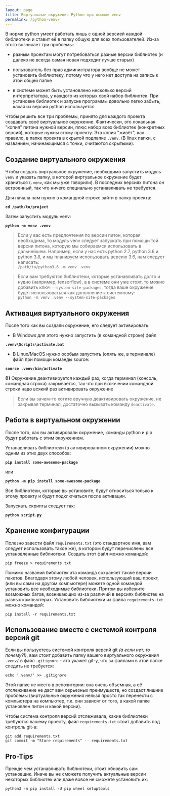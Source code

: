 ```yaml
---
layout: page
title: Виртуальные окружения Python при помощи venv
permalink: /python-venv/
---
```

В норме python умеет работать лишь с одной версией каждой библиотеки и ставит её в папку общую для всех пользователей. Из-за этого возникает три проблемы:
* разным проектам могут потребоваться разные версии библиотек (и далеко не всегда самая новая подходит лучше старых)

* пользователь без прав администратора вообще не может установить библиотеку, потому что у него нет доступа на запись к этой общей папке

* в системе может быть установлено несколько версий интерпретатора, у каждого из которых свой набор библиотек. При установке библиотек и запуске программы довольно легко забыть, какая из версий python используется

Чтобы решить все три проблемы, принято для каждого проекта создавать своё виртуальное окружение. Фактически, это локальная "копия" питона нужной версии, плюс набор всех библиотек (конкретных версий), которые нужны этому проекту. Эта копия "живёт", как правило, в папке проекта в скрытой подпапке `.venv`. (В linux папки, с названием, начинающимся с точки, считаются скрытыми).

## Создание виртуального окружения

Чтобы создать виртуальное окружение, необходимо запустить модуль `venv` и указать папку, в которой виртуальное окружение будет храниться (`.venv`, как мы уже говорили). В последних версиях питона он встроенный, так что ничего специально устанавливать не требуется.

Для начала нам нужно в командной строке зайти в папку проекта:

**`cd /path/to/project`**

Затем запустить модуль venv:

**`python -m venv .venv`**

> Если у вас есть предпочтения по версии питон, которая необходима, то модуль venv следует запускать при помощи той версии питона, которую мы собираемся использовать в дальнейшем. Например, если у нас есть python 2.7, python 3.6 и python 3.8, и мы планируем использовать версию 3.6, нам следует написать:  
>  `/path/to/python3.6 -m venv .venv`


> Если вам требуются библиотеки, которые устанавливать долго и нудно (например, tensorflow), а в системе они уже стоят, то можно добавить ключ `--system-site-packages`, тогда ваше окружение будет использоваться как дополнение к системному:  
> `python -m venv .venv --system-site-packages`

## Активация виртуального окружения

После того как вы создали окружение, его следует активировать:
* В Windows для этого нужно запустить (в командной строке) файл

**`.venv\Scripts\activate.bat`**

* В Linux/MacOS нужно особым запустить (опять же, в терминале) файл при помощи команды source:

**`source .venv/bin/activate`**

**(!)** Окружение деактивируется каждый раз, когда терминал (консоль, командная строка) закрывается, так что при включении командной строки надо всякий раз активировать окружение

> Если вы зачем-то хотите вручную деактивировать окружение, не закрывая терминал, достаточно вызывать команду `deactivate`.

## Работа в виртуальном окружении

После того, как вы активировали окружение, команды python и pip будут работать с этим окружением.

Устанавливать библиотеки (в активированном окружении) можно одним из этих двух способов:

**`pip install some-awesome-package`**

  или

**`python -m pip install some-awesome-package`**

Все библиотеки, которые вы установите, будут относиться только к этому проекту и будут подключаться после активации.

Запускать скрипты следует так:

**`python script.py`**

## Хранение конфигурации

Полезно завести файл `requirements.txt` (это стандартное имя, вам следует использовать такое же), в котором будут перечислены все установленные библиотеки. Создать этот файл можно командой:

`pip freeze > requirements.txt`

Помимо названий библиотек эта команда сохраняет также версии пакетов. Благодаря этому любой человек, использующий ваш проект, (или вы сами на другом компьютере) можете одной командой установить все необходимые библиотеки. Притом вы избежите возможных багов, возникающих из-за различий в версиях библиотек на разных компьютерах. Установить библиотеки из файла `requirements.txt` можно командой:

`pip install -r requirements.txt`

## Использование вместе с системой контроля версий git

Если вы пользуетесь системой контроля версий git *(а если нет, то почему?!)*, вам стоит добавить папку вашего виртуального окружения `.venv/` в файл `.gitignore` - это укажет git-у, что за файлами в этой папке следить не требуется:

`echo '.venv/' >> .gitignore`

Этой папке не место в репозитории: она очень объемная, а её отслеживание не даст вам серьезных преимуществ, но создаст лишние проблемы (виртуальные окружения нельзя просто так перенести с компьютера на компьютер, т.к. они зависят от того, в какой папке установлен питон и какой версии).

Чтобы система контроля версий отслеживала, какие библиотеки требуются вашему проекту, файл `requirements.txt` стоит добавить под контроль git-а:

```
git add requirements.txt
git commit -m "Store requirements" -- requirements.txt
```
## Pro-Tips

Прежде чем устанавливать библиотеки, стоит обновить сам установщик. Иначе вы не сможете получить актуальные версии некоторых библиотек или даже вовсе не сможете установить их:
```
python3 -m pip install -U pip wheel setuptools

```